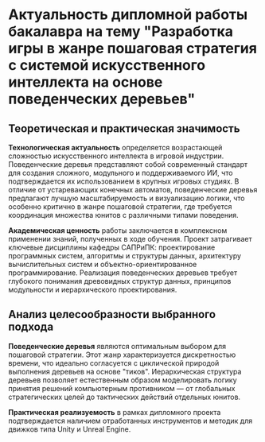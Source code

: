 
# Актуальность дипломной работы бакалавра на тему "Разработка игры в жанре пошаговая стратегия с системой искусственного интеллекта на основе поведенческих деревьев"

## Теоретическая и практическая значимость

**Технологическая актуальность** определяется возрастающей сложностью искусственного интеллекта в игровой индустрии. Поведенческие деревья представляют собой современный стандарт для создания сложного, модульного и поддерживаемого ИИ, что подтверждается их использованием в крупных игровых студиях. В отличие от устаревающих конечных автоматов, поведенческие деревья предлагают лучшую масштабируемость и визуализацию логики, что особенно критично в жанре пошаговой стратегии, где требуется координация множества юнитов с различными типами поведения.

**Академическая ценность** работы заключается в комплексном применении знаний, полученных в ходе обучения. Проект затрагивает ключевые дисциплины кафедры САПРиПК: проектирование программных систем, алгоритмы и структуры данных, архитектуру вычислительных систем и объектно-ориентированное программирование. Реализация поведенческих деревьев требует глубокого понимания древовидных структур данных, принципов модульности и иерархического проектирования.

## Анализ целесообразности выбранного подхода

**Поведенческие деревья** являются оптимальным выбором для пошаговой стратегии. Этот жанр характеризуется дискретностью времени, что идеально согласуется с циклической природой выполнения деревьев на основе "тиков". Иерархическая структура деревьев позволяет естественным образом моделировать логику принятия решений компьютерным противником — от глобальных стратегических целей до тактических действий отдельных юнитов.

**Практическая реализуемость** в рамках дипломного проекта подтверждается наличием отработанных инструментов и методик для движков типа Unity и Unreal Engine.
